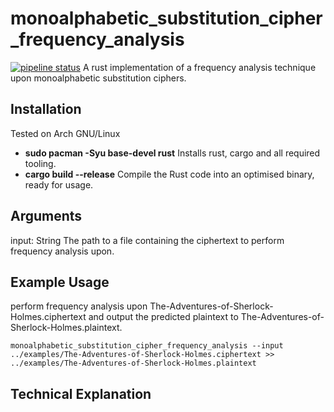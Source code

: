 # monoalphabetic_substitution_cipher_frequency_analysis
[![pipeline status](https://img.shields.io/badge/Version-0.1.2-blue)](https://gitlab.com/DeveloperC/cryptanalysis/commits/master)
A rust implementation of a frequency analysis technique upon monoalphabetic substitution ciphers.

## Installation
Tested on Arch GNU/Linux
<ul>
    <li><b>sudo pacman -Syu base-devel rust</b> Installs rust, cargo and all required tooling.</li>
    <li><b>cargo build --release</b> Compile the Rust code into an optimised binary, ready for usage.</li>
</ul>

## Arguments
input: String
The path to a file containing the ciphertext to perform frequency analysis upon.

## Example Usage
perform frequency analysis upon The-Adventures-of-Sherlock-Holmes.ciphertext and output the predicted plaintext to The-Adventures-of-Sherlock-Holmes.plaintext.

```
monoalphabetic_substitution_cipher_frequency_analysis --input ../examples/The-Adventures-of-Sherlock-Holmes.ciphertext >>
../examples/The-Adventures-of-Sherlock-Holmes.plaintext
```

## Technical Explanation
